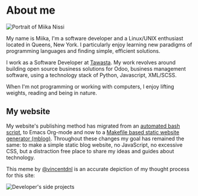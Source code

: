 # About me

![Portrait of Miika Nissi](./media/miika.jpg)

My name is Miika, I'm a software developer and a Linux/UNIX enthusiast located in Queens, New York. I particularly enjoy learning new paradigms of programming languages and finding simple, efficient solutions.

I work as a Software Developer at [Tawasta](https://tawasta.fi/en/). My work revolves around building open source business solutions for Odoo, business management software, using a technology stack of Python, Javascript, XML/SCSS.

When I'm not programming or working with computers, I enjoy lifting weights, reading and being in nature.

## My website

My website's publishing method has migrated from an [automated bash script](https://github.com/miikanissi/blogi), to Emacs Org-mode and now to a [Makefile based static website generator (mblog)](https://github.com/miikanissi/mblog). Throughout these changes my goal has remained the same: to make a simple static blog website, no JavaScript, no excessive CSS, but a distraction free place to share my ideas and guides about technology.

This meme by [@vincentdnl](https://twitter.com/vincentdnl) is an accurate depiction of my thought process for this site:

![Developer's side projects](./media/blog-meme.jpg)
